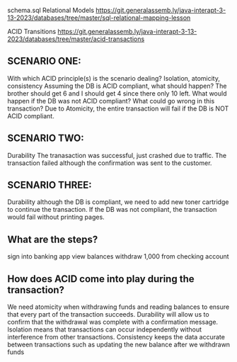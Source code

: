



schema.sql
Relational Models 
https://git.generalassemb.ly/java-interapt-3-13-2023/databases/tree/master/sql-relational-mapping-lesson

ACID Transitions 
https://git.generalassemb.ly/java-interapt-3-13-2023/databases/tree/master/acid-transactions




## SCENARIO ONE: 
With which ACID principle(s) is the scenario dealing? Isolation, atomicity, consistency
Assuming the DB is ACID compliant, what should happen? The brother should get 6 and I should get 4 since there only 10 left.
What would happen if the DB was not ACID compliant? What could go wrong in this transaction? Due to Atomicity, the entire transaction will fail if the DB is NOT ACID compliant.

## SCENARIO TWO: 
Durability
The tranasaction was successful, just crashed due to traffic.
The transaction failed although the confirmation was sent to the customer.

## SCENARIO THREE: 
Durability
although the DB is compliant, we need to add new toner cartridge to continue the transaction.
If the DB was not compliant, the transaction would fail without printing pages.

## What are the steps?
sign into banking app
view balances 
withdraw 1,000 from checking account

## How does ACID come into play during the transaction?
We need atomicity when withdrawing funds and reading balances to ensure that every part of the transaction succeeds.
Durability will allow us to confirm that the withdrawal was complete with a confirmation message.
Isolation means that transactions can occur independently without interference from other transactions.
Consistency keeps the data accurate between transactions such as updating the new balance after we withdrawn funds